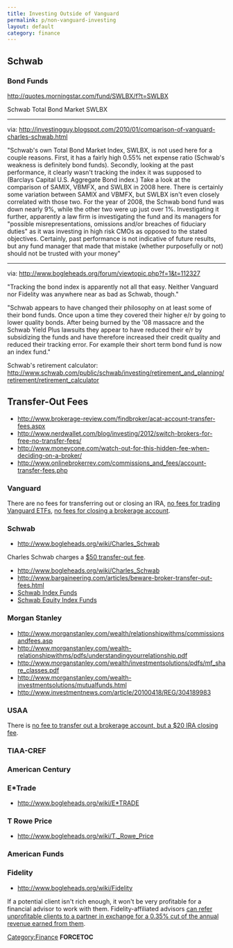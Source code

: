 ```yaml
---
title: Investing Outside of Vanguard
permalink: p/non-vanguard-investing
layout: default
category: finance
---
```


Schwab
------

### Bond Funds

<http://quotes.morningstar.com/fund/SWLBX/f?t=SWLBX>

Schwab Total Bond Market SWLBX

------------------------------------------------------------------------

via: <http://investingguy.blogspot.com/2010/01/comparison-of-vanguard-charles-schwab.html>

"Schwab's own Total Bond Market Index, SWLBX, is not used here for a couple reasons. First, it has a fairly high 0.55% net expense ratio (Schwab's weakness is definitely bond funds). Secondly, looking at the past performance, it clearly wasn't tracking the index it was supposed to (Barclays Capital U.S. Aggregate Bond index.) Take a look at the comparison of SAMIX, VBMFX, and SWLBX in 2008 here. There is certainly some variation between SAMIX and VBMFX, but SWLBX isn't even closely correlated with those two. For the year of 2008, the Schwab bond fund was down nearly 9%, while the other two were up just over 1%. Investigating it further, apparently a law firm is investigating the fund and its managers for "possible misrepresentations, omissions and/or breaches of fiduciary duties" as it was investing in high risk CMOs as opposed to the stated objectives. Certainly, past performance is not indicative of future results, but any fund manager that made that mistake (whether purposefully or not) should not be trusted with your money"

------------------------------------------------------------------------

via: <http://www.bogleheads.org/forum/viewtopic.php?f=1&t=112327>

"Tracking the bond index is apparently not all that easy. Neither Vanguard nor Fidelity was anywhere near as bad as Schwab, though."

"Schwab appears to have changed their philosophy on at least some of their bond funds. Once upon a time they covered their higher e/r by going to lower quality bonds. After being burned by the '08 massacre and the Schwab Yield Plus lawsuits they appear to have reduced their e/r by subsidizing the funds and have therefore increased their credit quality and reduced their tracking error. For example their short term bond fund is now an index fund."

Schwab's retirement calculator: <http://www.schwab.com/public/schwab/investing/retirement_and_planning/retirement/retirement_calculator>

Transfer-Out Fees
-----------------

-   <http://www.brokerage-review.com/findbroker/acat-account-transfer-fees.aspx>
-   <http://www.nerdwallet.com/blog/investing/2012/switch-brokers-for-free-no-transfer-fees/>
-   <http://www.moneycone.com/watch-out-for-this-hidden-fee-when-deciding-on-a-broker/>
-   <http://www.onlinebrokerrev.com/commissions_and_fees/account-transfer-fees.php>

### Vanguard

There are no fees for transferring out or closing an IRA, [no fees for trading Vanguard ETFs](https://personal.vanguard.com/us/whatweoffer/stocksbondscds/feescommissions), [no fees for closing a brokerage account](https://personal.vanguard.com/us/help/FAQBrokerageAcctWorkingsContent.jsp).

### Schwab

-   <http://www.bogleheads.org/wiki/Charles_Schwab>

Charles Schwab charges a [$50 transfer-out fee](https://client.schwab.com/secure/file/P-1036363/REG23060-25.pdf).

-   <http://www.bogleheads.org/wiki/Charles_Schwab>
-   <http://www.bargaineering.com/articles/beware-broker-transfer-out-fees.html>
-   [Schwab Index Funds](http://www.schwab.com/public/schwab/investing/accounts_products/investment/mutual_funds/index_funds)
-   [Schwab Equity Index Funds](http://www.schwab.com/public/schwab/investing/accounts_products/investment/mutual_funds/schwab_mutual_funds/equity/index)

### Morgan Stanley

-   <http://www.morganstanley.com/wealth/relationshipwithms/commissionsandfees.asp>
-   <http://www.morganstanley.com/wealth-relationshipwithms/pdfs/understandingyourrelationship.pdf>
-   <http://www.morganstanley.com/wealth/investmentsolutions/pdfs/mf_share_classes.pdf>
-   <http://www.morganstanley.com/wealth-investmentsolutions/mutualfunds.html>
-   <http://www.investmentnews.com/article/20100418/REG/304189983>

### USAA

There is [no fee to transfer out a brokerage account, but a $20 IRA closing fee](https://www.usaa.com/inet/pages/brokerage_fees).

### TIAA-CREF

### American Century

### E\*Trade

-   <http://www.bogleheads.org/wiki/E*TRADE>

### T Rowe Price

-   <http://www.bogleheads.org/wiki/T._Rowe_Price>

### American Funds

### Fidelity

-   <http://www.bogleheads.org/wiki/Fidelity>

If a potential client isn't rich enough, it won't be very profitable for a financial advisor to work with them. Fidelity-affiliated advisors [can refer unprofitable clients to a partner in exchange for a 0.35% cut of the annual revenue earned from them](http://www.investmentnews.com/article/20150408/FREE/150409940/fidelity-unveils-program-to-help-advisers-unload-unwanted-clients).

[Category:Finance](/Category:Finance "wikilink") __FORCETOC__
